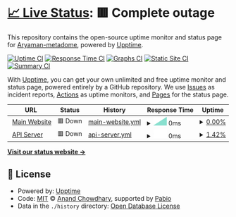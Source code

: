 # [📈 Live Status](https://Aryaman-metadome.github.io/vsa-ai): <!--live status--> **🟥 Complete outage**

This repository contains the open-source uptime monitor and status page for [Aryaman-metadome](https://Aryaman-metadome.github.io/vsa-ai), powered by [Upptime](https://github.com/upptime/upptime).

[![Uptime CI](https://github.com/Aryaman-metadome/vsa-ai/workflows/Uptime%20CI/badge.svg)](https://github.com/Aryaman-metadome/vsa-ai/actions?query=workflow%3A%22Uptime+CI%22)
[![Response Time CI](https://github.com/Aryaman-metadome/vsa-ai/workflows/Response%20Time%20CI/badge.svg)](https://github.com/Aryaman-metadome/vsa-ai/actions?query=workflow%3A%22Response+Time+CI%22)
[![Graphs CI](https://github.com/Aryaman-metadome/vsa-ai/workflows/Graphs%20CI/badge.svg)](https://github.com/Aryaman-metadome/vsa-ai/actions?query=workflow%3A%22Graphs+CI%22)
[![Static Site CI](https://github.com/Aryaman-metadome/vsa-ai/workflows/Static%20Site%20CI/badge.svg)](https://github.com/Aryaman-metadome/vsa-ai/actions?query=workflow%3A%22Static+Site+CI%22)
[![Summary CI](https://github.com/Aryaman-metadome/vsa-ai/workflows/Summary%20CI/badge.svg)](https://github.com/Aryaman-metadome/vsa-ai/actions?query=workflow%3A%22Summary+CI%22)

With [Upptime](https://upptime.js.org), you can get your own unlimited and free uptime monitor and status page, powered entirely by a GitHub repository. We use [Issues](https://github.com/Aryaman-metadome/vsa-ai/issues) as incident reports, [Actions](https://github.com/Aryaman-metadome/vsa-ai/actions) as uptime monitors, and [Pages](https://Aryaman-metadome.github.io/vsa-ai) for the status page.

<!--start: status pages-->
<!-- This summary is generated by Upptime (https://github.com/upptime/upptime) -->
<!-- Do not edit this manually, your changes will be overwritten -->
<!-- prettier-ignore -->
| URL | Status | History | Response Time | Uptime |
| --- | ------ | ------- | ------------- | ------ |
| <img alt="" src="https://icons.duckduckgo.com/ip3/yourwebsite.com.ico" height="13"> [Main Website](https://yourwebsite.com) | 🟥 Down | [main-website.yml](https://github.com/Aryaman-metadome/vsa-ai/commits/HEAD/history/main-website.yml) | <details><summary><img alt="Response time graph" src="./graphs/main-website/response-time-week.png" height="20"> 0ms</summary><br><a href="https://Aryaman-metadome.github.io/vsa-ai/history/main-website"><img alt="Response time 0" src="https://img.shields.io/endpoint?url=https%3A%2F%2Fraw.githubusercontent.com%2FAryaman-metadome%2Fvsa-ai%2FHEAD%2Fapi%2Fmain-website%2Fresponse-time.json"></a><br><a href="https://Aryaman-metadome.github.io/vsa-ai/history/main-website"><img alt="24-hour response time 0" src="https://img.shields.io/endpoint?url=https%3A%2F%2Fraw.githubusercontent.com%2FAryaman-metadome%2Fvsa-ai%2FHEAD%2Fapi%2Fmain-website%2Fresponse-time-day.json"></a><br><a href="https://Aryaman-metadome.github.io/vsa-ai/history/main-website"><img alt="7-day response time 0" src="https://img.shields.io/endpoint?url=https%3A%2F%2Fraw.githubusercontent.com%2FAryaman-metadome%2Fvsa-ai%2FHEAD%2Fapi%2Fmain-website%2Fresponse-time-week.json"></a><br><a href="https://Aryaman-metadome.github.io/vsa-ai/history/main-website"><img alt="30-day response time 0" src="https://img.shields.io/endpoint?url=https%3A%2F%2Fraw.githubusercontent.com%2FAryaman-metadome%2Fvsa-ai%2FHEAD%2Fapi%2Fmain-website%2Fresponse-time-month.json"></a><br><a href="https://Aryaman-metadome.github.io/vsa-ai/history/main-website"><img alt="1-year response time 0" src="https://img.shields.io/endpoint?url=https%3A%2F%2Fraw.githubusercontent.com%2FAryaman-metadome%2Fvsa-ai%2FHEAD%2Fapi%2Fmain-website%2Fresponse-time-year.json"></a></details> | <details><summary><a href="https://Aryaman-metadome.github.io/vsa-ai/history/main-website">0.00%</a></summary><a href="https://Aryaman-metadome.github.io/vsa-ai/history/main-website"><img alt="All-time uptime 0.00%" src="https://img.shields.io/endpoint?url=https%3A%2F%2Fraw.githubusercontent.com%2FAryaman-metadome%2Fvsa-ai%2FHEAD%2Fapi%2Fmain-website%2Fuptime.json"></a><br><a href="https://Aryaman-metadome.github.io/vsa-ai/history/main-website"><img alt="24-hour uptime 0.00%" src="https://img.shields.io/endpoint?url=https%3A%2F%2Fraw.githubusercontent.com%2FAryaman-metadome%2Fvsa-ai%2FHEAD%2Fapi%2Fmain-website%2Fuptime-day.json"></a><br><a href="https://Aryaman-metadome.github.io/vsa-ai/history/main-website"><img alt="7-day uptime 0.00%" src="https://img.shields.io/endpoint?url=https%3A%2F%2Fraw.githubusercontent.com%2FAryaman-metadome%2Fvsa-ai%2FHEAD%2Fapi%2Fmain-website%2Fuptime-week.json"></a><br><a href="https://Aryaman-metadome.github.io/vsa-ai/history/main-website"><img alt="30-day uptime 0.00%" src="https://img.shields.io/endpoint?url=https%3A%2F%2Fraw.githubusercontent.com%2FAryaman-metadome%2Fvsa-ai%2FHEAD%2Fapi%2Fmain-website%2Fuptime-month.json"></a><br><a href="https://Aryaman-metadome.github.io/vsa-ai/history/main-website"><img alt="1-year uptime 0.00%" src="https://img.shields.io/endpoint?url=https%3A%2F%2Fraw.githubusercontent.com%2FAryaman-metadome%2Fvsa-ai%2FHEAD%2Fapi%2Fmain-website%2Fuptime-year.json"></a></details>
| <img alt="" src="https://icons.duckduckgo.com/ip3/api.yourwebsite.com.ico" height="13"> [API Server](https://api.yourwebsite.com) | 🟥 Down | [api-server.yml](https://github.com/Aryaman-metadome/vsa-ai/commits/HEAD/history/api-server.yml) | <details><summary><img alt="Response time graph" src="./graphs/api-server/response-time-week.png" height="20"> 0ms</summary><br><a href="https://Aryaman-metadome.github.io/vsa-ai/history/api-server"><img alt="Response time 0" src="https://img.shields.io/endpoint?url=https%3A%2F%2Fraw.githubusercontent.com%2FAryaman-metadome%2Fvsa-ai%2FHEAD%2Fapi%2Fapi-server%2Fresponse-time.json"></a><br><a href="https://Aryaman-metadome.github.io/vsa-ai/history/api-server"><img alt="24-hour response time 0" src="https://img.shields.io/endpoint?url=https%3A%2F%2Fraw.githubusercontent.com%2FAryaman-metadome%2Fvsa-ai%2FHEAD%2Fapi%2Fapi-server%2Fresponse-time-day.json"></a><br><a href="https://Aryaman-metadome.github.io/vsa-ai/history/api-server"><img alt="7-day response time 0" src="https://img.shields.io/endpoint?url=https%3A%2F%2Fraw.githubusercontent.com%2FAryaman-metadome%2Fvsa-ai%2FHEAD%2Fapi%2Fapi-server%2Fresponse-time-week.json"></a><br><a href="https://Aryaman-metadome.github.io/vsa-ai/history/api-server"><img alt="30-day response time 0" src="https://img.shields.io/endpoint?url=https%3A%2F%2Fraw.githubusercontent.com%2FAryaman-metadome%2Fvsa-ai%2FHEAD%2Fapi%2Fapi-server%2Fresponse-time-month.json"></a><br><a href="https://Aryaman-metadome.github.io/vsa-ai/history/api-server"><img alt="1-year response time 0" src="https://img.shields.io/endpoint?url=https%3A%2F%2Fraw.githubusercontent.com%2FAryaman-metadome%2Fvsa-ai%2FHEAD%2Fapi%2Fapi-server%2Fresponse-time-year.json"></a></details> | <details><summary><a href="https://Aryaman-metadome.github.io/vsa-ai/history/api-server">1.42%</a></summary><a href="https://Aryaman-metadome.github.io/vsa-ai/history/api-server"><img alt="All-time uptime 1.42%" src="https://img.shields.io/endpoint?url=https%3A%2F%2Fraw.githubusercontent.com%2FAryaman-metadome%2Fvsa-ai%2FHEAD%2Fapi%2Fapi-server%2Fuptime.json"></a><br><a href="https://Aryaman-metadome.github.io/vsa-ai/history/api-server"><img alt="24-hour uptime 1.42%" src="https://img.shields.io/endpoint?url=https%3A%2F%2Fraw.githubusercontent.com%2FAryaman-metadome%2Fvsa-ai%2FHEAD%2Fapi%2Fapi-server%2Fuptime-day.json"></a><br><a href="https://Aryaman-metadome.github.io/vsa-ai/history/api-server"><img alt="7-day uptime 1.42%" src="https://img.shields.io/endpoint?url=https%3A%2F%2Fraw.githubusercontent.com%2FAryaman-metadome%2Fvsa-ai%2FHEAD%2Fapi%2Fapi-server%2Fuptime-week.json"></a><br><a href="https://Aryaman-metadome.github.io/vsa-ai/history/api-server"><img alt="30-day uptime 1.42%" src="https://img.shields.io/endpoint?url=https%3A%2F%2Fraw.githubusercontent.com%2FAryaman-metadome%2Fvsa-ai%2FHEAD%2Fapi%2Fapi-server%2Fuptime-month.json"></a><br><a href="https://Aryaman-metadome.github.io/vsa-ai/history/api-server"><img alt="1-year uptime 1.42%" src="https://img.shields.io/endpoint?url=https%3A%2F%2Fraw.githubusercontent.com%2FAryaman-metadome%2Fvsa-ai%2FHEAD%2Fapi%2Fapi-server%2Fuptime-year.json"></a></details>

<!--end: status pages-->

[**Visit our status website →**](https://Aryaman-metadome.github.io/vsa-ai)

## 📄 License

- Powered by: [Upptime](https://github.com/upptime/upptime)
- Code: [MIT](./LICENSE) © [Anand Chowdhary](https://anandchowdhary.com), supported by [Pabio](https://pabio.com)
- Data in the `./history` directory: [Open Database License](https://opendatacommons.org/licenses/odbl/1-0/)
